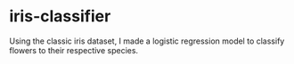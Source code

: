# iris-classifier
Using the classic iris dataset, I made a logistic regression model to classify flowers to their respective species.

